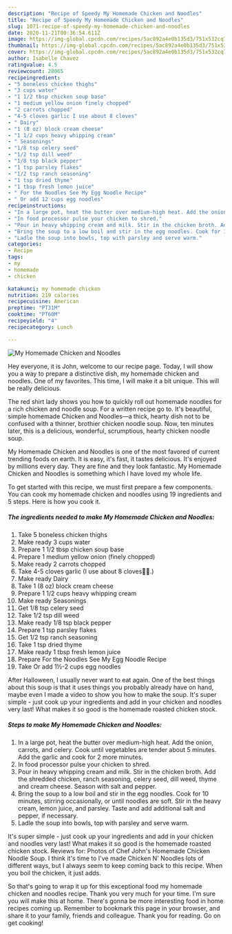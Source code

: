 ```yaml
---
description: "Recipe of Speedy My Homemade Chicken and Noodles"
title: "Recipe of Speedy My Homemade Chicken and Noodles"
slug: 1071-recipe-of-speedy-my-homemade-chicken-and-noodles
date: 2020-11-21T00:36:54.611Z
image: https://img-global.cpcdn.com/recipes/5ac892a4e0b135d3/751x532cq70/my-homemade-chicken-and-noodles-recipe-main-photo.jpg
thumbnail: https://img-global.cpcdn.com/recipes/5ac892a4e0b135d3/751x532cq70/my-homemade-chicken-and-noodles-recipe-main-photo.jpg
cover: https://img-global.cpcdn.com/recipes/5ac892a4e0b135d3/751x532cq70/my-homemade-chicken-and-noodles-recipe-main-photo.jpg
author: Isabelle Chavez
ratingvalue: 4.5
reviewcount: 28065
recipeingredient:
- "5 boneless chicken thighs"
- "3 cups water"
- "1 1/2 tbsp chicken soup base"
- "1 medium yellow onion finely chopped"
- "2 carrots chopped"
- "4-5 cloves garlic I use about 8 cloves"
- " Dairy"
- "1 (8 oz) block cream cheese"
- "1 1/2 cups heavy whipping cream"
- " Seasonings"
- "1/8 tsp celery seed"
- "1/2 tsp dill weed"
- "1/8 tsp black pepper"
- "1 tsp parsley flakes"
- "1/2 tsp ranch seasoning"
- "1 tsp dried thyme"
- "1 tbsp fresh lemon juice"
- " For the Noodles See My Egg Noodle Recipe"
- " Or add 12 cups egg noodles"
recipeinstructions:
- "In a large pot, heat the butter over medium-high heat. Add the onion, carrots, and celery. Cook until vegetables are tender about 5 minutes. Add the garlic and cook for 2 more minutes."
- "In food processor pulse your chicken to shred."
- "Pour in heavy whipping cream and milk. Stir in the chicken broth. Add the shredded chicken, ranch seasoning, celery seed, dill weed, thyme and cream cheese. Season with salt and pepper."
- "Bring the soup to a low boil and stir in the egg noodles. Cook for 10 minutes, stirring occasionally, or until noodles are soft. Stir in the heavy cream, lemon juice, and parsley. Taste and add additional salt and pepper, if necessary."
- "Ladle the soup into bowls, top with parsley and serve warm."
categories:
- Recipe
tags:
- my
- homemade
- chicken

katakunci: my homemade chicken 
nutrition: 219 calories
recipecuisine: American
preptime: "PT31M"
cooktime: "PT60M"
recipeyield: "4"
recipecategory: Lunch

---
```



![My Homemade Chicken and Noodles](https://img-global.cpcdn.com/recipes/5ac892a4e0b135d3/751x532cq70/my-homemade-chicken-and-noodles-recipe-main-photo.jpg)

Hey everyone, it is John, welcome to our recipe page. Today, I will show you a way to prepare a distinctive dish, my homemade chicken and noodles. One of my favorites. This time, I will make it a bit unique. This will be really delicious.

The red shirt lady shows you how to quickly roll out homemade noodles for a rich chicken and noodle soup. For a written recipe go to. It&#39;s beautiful, simple homemade Chicken and Noodles—a thick, hearty dish not to be confused with a thinner, brothier chicken noodle soup. Now, ten minutes later, this is a delicious, wonderful, scrumptious, hearty chicken noodle soup.

My Homemade Chicken and Noodles is one of the most favored of current trending foods on earth. It is easy, it's fast, it tastes delicious. It's enjoyed by millions every day. They are fine and they look fantastic. My Homemade Chicken and Noodles is something which I have loved my whole life.


To get started with this recipe, we must first prepare a few components. You can cook my homemade chicken and noodles using 19 ingredients and 5 steps. Here is how you cook it.

<!--inarticleads1-->

##### The ingredients needed to make My Homemade Chicken and Noodles:

1. Take 5 boneless chicken thighs
1. Make ready 3 cups water
1. Prepare 1 1/2 tbsp chicken soup base
1. Prepare 1 medium yellow onion (finely chopped)
1. Make ready 2 carrots chopped
1. Take 4-5 cloves garlic (I use about 8 cloves🤷‍♀️.)
1. Make ready  Dairy
1. Take 1 (8 oz) block cream cheese
1. Prepare 1 1/2 cups heavy whipping cream
1. Make ready  Seasonings
1. Get 1/8 tsp celery seed
1. Take 1/2 tsp dill weed
1. Make ready 1/8 tsp black pepper
1. Prepare 1 tsp parsley flakes
1. Get 1/2 tsp ranch seasoning
1. Take 1 tsp dried thyme
1. Make ready 1 tbsp fresh lemon juice
1. Prepare  For the Noodles See My Egg Noodle Recipe
1. Take  Or add 1½-2 cups egg noodles


After Halloween, I usually never want to eat again. One of the best things about this soup is that it uses things you probably already have on hand, maybe even I made a video to show you how to make the soup. It&#39;s super simple - just cook up your ingredients and add in your chicken and noodles very last! What makes it so good is the homemade roasted chicken stock. 

<!--inarticleads2-->

##### Steps to make My Homemade Chicken and Noodles:

1. In a large pot, heat the butter over medium-high heat. Add the onion, carrots, and celery. Cook until vegetables are tender about 5 minutes. Add the garlic and cook for 2 more minutes.
1. In food processor pulse your chicken to shred.
1. Pour in heavy whipping cream and milk. Stir in the chicken broth. Add the shredded chicken, ranch seasoning, celery seed, dill weed, thyme and cream cheese. Season with salt and pepper.
1. Bring the soup to a low boil and stir in the egg noodles. Cook for 10 minutes, stirring occasionally, or until noodles are soft. Stir in the heavy cream, lemon juice, and parsley. Taste and add additional salt and pepper, if necessary.
1. Ladle the soup into bowls, top with parsley and serve warm.


It&#39;s super simple - just cook up your ingredients and add in your chicken and noodles very last! What makes it so good is the homemade roasted chicken stock. Reviews for: Photos of Chef John&#39;s Homemade Chicken Noodle Soup. I think it&#39;s time to I&#39;ve made Chicken N&#39; Noodles lots of different ways, but I always seem to keep coming back to this recipe. When you boil the chicken, it just adds. 

So that's going to wrap it up for this exceptional food my homemade chicken and noodles recipe. Thank you very much for your time. I'm sure you will make this at home. There's gonna be more interesting food in home recipes coming up. Remember to bookmark this page in your browser, and share it to your family, friends and colleague. Thank you for reading. Go on get cooking!
